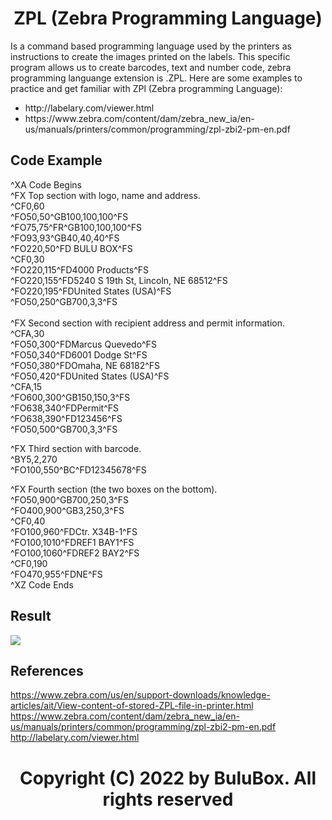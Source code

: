 <h1 align="center">ZPL (Zebra Programming Language)</h1>

Is a command based programming language used by the printers as instructions to create the images printed on the labels. This specific program allows us to create barcodes, text and number code, zebra programming languange extension is .ZPL. Here are some examples to practice and get familiar with ZPl (Zebra programming Language):

<ul>
  <li>http://labelary.com/viewer.html</li>
  <li>https://www.zebra.com/content/dam/zebra_new_ia/en-us/manuals/printers/common/programming/zpl-zbi2-pm-en.pdf</li>
</ul>


 ## Code Example

^XA Code Begins<br>
^FX Top section with logo, name and address.<br>
^CF0,60<br>
^FO50,50^GB100,100,100^FS<br>
^FO75,75^FR^GB100,100,100^FS<br>
^FO93,93^GB40,40,40^FS<br>
^FO220,50^FD BULU BOX^FS<br>
^CF0,30<br>
^FO220,115^FD4000 Products^FS<br>
^FO220,155^FD5240 S 19th St, Lincoln, NE 68512^FS<br>
^FO220,195^FDUnited States (USA)^FS<br>
^FO50,250^GB700,3,3^FS<br>
<br>
^FX Second section with recipient address and permit information.<br>
^CFA,30<br>
^FO50,300^FDMarcus Quevedo^FS<br>
^FO50,340^FD6001 Dodge St^FS<br>
^FO50,380^FDOmaha, NE 68182^FS<br>
^FO50,420^FDUnited States (USA)^FS<br>
^CFA,15<br>
^FO600,300^GB150,150,3^FS<br>
^FO638,340^FDPermit^FS<br>
^FO638,390^FD123456^FS<br>
^FO50,500^GB700,3,3^FS<br>

^FX Third section with barcode.<br>
^BY5,2,270<br>
^FO100,550^BC^FD12345678^FS<br>

^FX Fourth section (the two boxes on the bottom).<br>
^FO50,900^GB700,250,3^FS<br>
^FO400,900^GB3,250,3^FS<br>
^CF0,40<br>
^FO100,960^FDCtr. X34B-1^FS<br>
^FO100,1010^FDREF1 BAY1^FS<br>
^FO100,1060^FDREF2 BAY2^FS<br>
^CF0,190<br>
^FO470,955^FDNE^FS<br>
^XZ Code Ends<br>

## Result

![](https://github.com/SoftwareBulu/TechDocumentation/blob/main/ZPL/Images/ZPL_Label.png)

 ## References

https://www.zebra.com/us/en/support-downloads/knowledge-articles/ait/View-content-of-stored-ZPL-file-in-printer.html
https://www.zebra.com/content/dam/zebra_new_ia/en-us/manuals/printers/common/programming/zpl-zbi2-pm-en.pdf
http://labelary.com/viewer.html

<h1 align="center">Copyright (C) 2022 by BuluBox. All rights reserved</h1>
